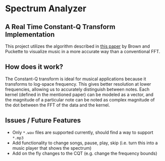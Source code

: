 # Spectrum Analyzer 
## A Real Time Constant-Q Transform Implementation
This project utilizes the algorithm described in [this paper](http://academics.wellesley.edu/Physics/brown/pubs/effalgV92P2698-P2701.pdf) by Brown and Puckette to visualize music in a more accurate way than a conventional FFT.  

## How does it work?
The Constant-Q transform is ideal for musical applications because it transforms to log-space frequency.  This gives better resolution at lower frequencies, allowing us to accurately distinguish between notes.  Each kernel (defined in the mentioned paper) can be modeled as a vector, and the magnitude of a particular note can be noted as complex magnitude of the dot between the FFT of the data and the kernel.

## Issues / Future Features
- Only `*.wav` files are supported currently, should find a way to support `*.mp3`
- Add functionality to change songs, pause, play, skip (i.e. turn this into a music player that shows the spectrum)
- Add on the fly changes to the CQT (e.g. change the frequency bounds)

